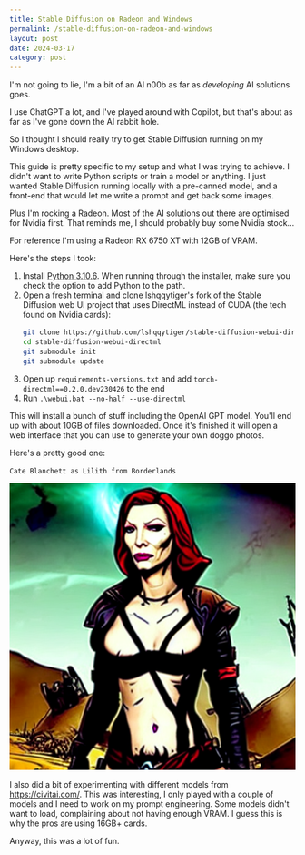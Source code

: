 ```yaml
---
title: Stable Diffusion on Radeon and Windows
permalink: /stable-diffusion-on-radeon-and-windows
layout: post
date: 2024-03-17
category: post
---
```


I'm not going to lie, I'm a bit of an AI n00b as far as _developing_ AI solutions goes.

I use ChatGPT a lot, and I've played around with Copilot, but that's about as far as I've gone down the AI rabbit hole.

So I thought I should really try to get Stable Diffusion running on my Windows desktop.

This guide is pretty specific to my setup and what I was trying to achieve. I didn't want to write Python scripts or train a model or anything. I just wanted Stable Diffusion running locally with a pre-canned model, and a front-end that would let me write a prompt and get back some images.

Plus I'm rocking a Radeon. Most of the AI solutions out there are optimised for Nvidia first. That reminds me, I should probably buy some Nvidia stock...

For reference I'm using a Radeon RX 6750 XT with 12GB of VRAM.

Here's the steps I took:

1. Install [Python 3.10.6](https://www.python.org/ftp/python/3.10.6/python-3.10.6-amd64.exe). When running through the installer, make sure you check the option to add Python to the path.
2. Open a fresh terminal and clone lshqqytiger's fork of the Stable Diffusion web UI project that uses DirectML instead of CUDA (the tech found on Nvidia cards):
    ```sh
    git clone https://github.com/lshqqytiger/stable-diffusion-webui-directml
    cd stable-diffusion-webui-directml
    git submodule init
    git submodule update
    ```
3. Open up `requirements-versions.txt` and add `torch-directml==0.2.0.dev230426` to the end
4. Run `.\webui.bat --no-half --use-directml`

This will install a bunch of stuff including the OpenAI GPT model. You'll end up with about 10GB of files downloaded. Once it's finished it will open a web interface that you can use to generate your own doggo photos.

Here's a pretty good one:

`Cate Blanchett as Lilith from Borderlands`

![Cate Blanchett as Lilith from Borderlands](/images/2024-03-17-getting-stable-diffusion-running-on-nvidia/cate-blanchett-as-lilith-from-borderlands.png)

I also did a bit of experimenting with different models from <https://civitai.com/>. This was interesting, I only played with a couple of models and I need to work on my prompt engineering. Some models didn't want to load, complaining about not having enough VRAM. I guess this is why the pros are using 16GB+ cards.

Anyway, this was a lot of fun.
